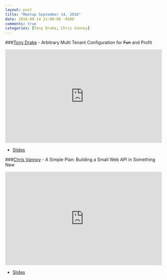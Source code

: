 ```yaml
---
layout: post
title: "Meetup September 14, 2016"
date: 2016-09-14 21:00:00 -0500
comments: true
categories: [Tony Drake, Chris Vannoy]
---
```



###[Tony Drake](https://twitter.com/t27duck) - Arbitrary Multi Tenant Configuration for <strike>Fun</strike> and Profit
<iframe width="100%" height="300" src="https://www.youtube.com/embed/U_u2w7qNRWg" frameborder="0" allowfullscreen></iframe>

* [Slides](https://github.com/t27duck/showandtell/tree/master/presentations/indyrb/2016-09)


###[Chris Vannoy](https://twitter.com/chris_vannoy) - A Simple Plan: Building a Small Web API in Something New
<iframe width="100%" height="300" src="https://www.youtube.com/embed/BY8W7owgMEI" frameborder="0" allowfullscreen></iframe>

* [Slides](https://speakerdeck.com/dummied/a-simple-plan)
